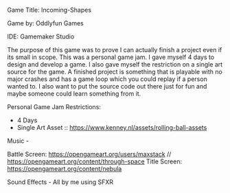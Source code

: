 Game Title:   Incoming-Shapes

Game by:      Oddlyfun Games

IDE:          Gamemaker Studio


The purpose of this game was to prove I can actually finish a project even if its small in scope. This was a personal game jam. I gave myself 4 days to design and develop a game. I also gave myself the restriction on a single art source for the game. A finished project is something that is playable with no major crashes and has a game loop which you could replay if a person wanted to. I also want to put the source code out there just for fun and maybe someone could learn something from it.

Personal Game Jam Restrictions:
- 4 Days
- Single Art Asset :: https://www.kenney.nl/assets/rolling-ball-assets


Music -

Battle Screen: https://opengameart.org/users/maxstack  //  https://opengameart.org/content/through-space
Title Screen: https://opengameart.org/content/nebula

Sound Effects - All by me using SFXR
